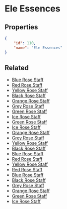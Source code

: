 # Ele Essences

<no description available>

## Properties

```json
{
    "id": 110,
    "name": "Ele Essences"
}
```

## Related

- [Blue Rose Staff](../items/6993-blue-rose-staff.md)
- [Red Rose Staff](../items/6996-red-rose-staff.md)
- [Yellow Rose Staff](../items/6999-yellow-rose-staff.md)
- [Black Rose Staff](../items/7002-black-rose-staff.md)
- [Orange Rose Staff](../items/7005-orange-rose-staff.md)
- [Grey Rose Staff](../items/7008-grey-rose-staff.md)
- [Green Rose Staff](../items/7011-green-rose-staff.md)
- [Ice Rose Staff](../items/7014-ice-rose-staff.md)
- [Green Rose Staff](../items/7010-green-rose-staff.md)
- [Ice Rose Staff](../items/7013-ice-rose-staff.md)
- [Orange Rose Staff](../items/7004-orange-rose-staff.md)
- [Grey Rose Staff](../items/7007-grey-rose-staff.md)
- [Yellow Rose Staff](../items/6998-yellow-rose-staff.md)
- [Black Rose Staff](../items/7001-black-rose-staff.md)
- [Blue Rose Staff](../items/6992-blue-rose-staff.md)
- [Red Rose Staff](../items/6995-red-rose-staff.md)
- [Yellow Rose Staff](../items/6997-yellow-rose-staff.md)
- [Red Rose Staff](../items/6994-red-rose-staff.md)
- [Blue Rose Staff](../items/6991-blue-rose-staff.md)
- [Black Rose Staff](../items/7000-black-rose-staff.md)
- [Grey Rose Staff](../items/7006-grey-rose-staff.md)
- [Orange Rose Staff](../items/7003-orange-rose-staff.md)
- [Green Rose Staff](../items/7009-green-rose-staff.md)
- [Ice Rose Staff](../items/7012-ice-rose-staff.md)

